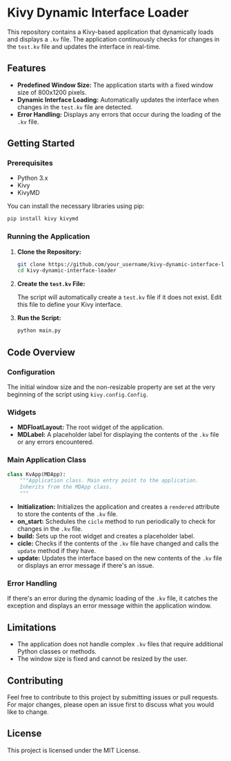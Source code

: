 
# Kivy Dynamic Interface Loader

This repository contains a Kivy-based application that dynamically loads and displays a `.kv` file. The application continuously checks for changes in the `test.kv` file and updates the interface in real-time.

## Features

- **Predefined Window Size:** The application starts with a fixed window size of 800x1200 pixels.
- **Dynamic Interface Loading:** Automatically updates the interface when changes in the `test.kv` file are detected.
- **Error Handling:** Displays any errors that occur during the loading of the `.kv` file.

## Getting Started

### Prerequisites

- Python 3.x
- Kivy
- KivyMD

You can install the necessary libraries using pip:

```bash
pip install kivy kivymd
```

### Running the Application

1. **Clone the Repository:**
   
    ```bash
    git clone https://github.com/your_username/kivy-dynamic-interface-loader.git
    cd kivy-dynamic-interface-loader
    ```

2. **Create the `test.kv` File:**

    The script will automatically create a `test.kv` file if it does not exist. Edit this file to define your Kivy interface.

3. **Run the Script:**

    ```bash
    python main.py
    ```

## Code Overview

### Configuration

The initial window size and the non-resizable property are set at the very beginning of the script using `kivy.config.Config`.

### Widgets

- **MDFloatLayout:** The root widget of the application.
- **MDLabel:** A placeholder label for displaying the contents of the `.kv` file or any errors encountered.

### Main Application Class

```python
class KvApp(MDApp):
    """Application class. Main entry point to the application.
    Inherits from the MDApp class.
    """
```

- **Initialization:** Initializes the application and creates a `rendered` attribute to store the contents of the `.kv` file.
- **on_start:** Schedules the `cicle` method to run periodically to check for changes in the `.kv` file.
- **build:** Sets up the root widget and creates a placeholder label.
- **cicle:** Checks if the contents of the `.kv` file have changed and calls the `update` method if they have.
- **update:** Updates the interface based on the new contents of the `.kv` file or displays an error message if there's an issue.

### Error Handling

If there's an error during the dynamic loading of the `.kv` file, it catches the exception and displays an error message within the application window.

## Limitations

- The application does not handle complex `.kv` files that require additional Python classes or methods.
- The window size is fixed and cannot be resized by the user.

## Contributing

Feel free to contribute to this project by submitting issues or pull requests. For major changes, please open an issue first to discuss what you would like to change.

## License

This project is licensed under the MIT License.

```
